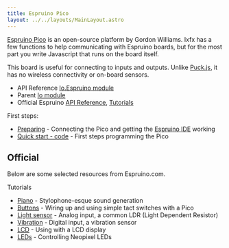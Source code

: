 ```yaml
---
title: Espruino Pico
layout: ../../layouts/MainLayout.astro
---
```


[Espruino Pico](http://www.espruino.com/Pico) is an open-source platform by
Gordon Williams. Ixfx has a few functions to help communicating with Espruino
boards, but for the most part you write Javascript that runs on the board
itself.

This board is useful for connecting to inputs and outputs. Unlike
[Puck.js](../espruino-puck/), it has no wireless connectivity or on-board
sensors.

<div class="tip">
<ul>
<li>API Reference <a href="https://clinth.github.io/ixfx/modules/Io.Espruino.html">Io.Espruino module</a></li>
<li>Parent <a href="https://clinth.github.io/ixfx/modules/Io.html">Io module</a></li>
<li>Official Espruino <a href="http://www.espruino.com/Reference#software">API Reference</a>, <a href="http://www.espruino.com/Tutorials">Tutorials</a></l>
</div>

First steps:

- [Preparing](http://www.espruino.com/Quick+Start+USB) - Connecting the Pico and
  getting the [Espruino IDE](http://www.espruino.com/Web+IDE) working
- [Quick start - code](http://www.espruino.com/Quick+Start+Code) - First steps
  programming the Pico

## Official

Below are some selected resources from Espruino.com.

Tutorials

- [Piano](http://www.espruino.com/Pico+Piano) - Stylophone-esque sound
  generation
- [Buttons](http://www.espruino.com/Pico+Buttons) - Wiring up and using simple
  tact switches with a Pico
- [Light sensor](http://www.espruino.com/Pico+Light+Sensor) - Analog input, a
  common LDR (Light Dependent Resistor)
- [Vibration](http://www.espruino.com/Pico+Vibration) - Digital input, a
  vibration sensor
- [LCD](http://www.espruino.com/Pico+LCD+Hello+World) - Using with a LCD display
- [LEDs](http://www.espruino.com/Slot+Machine) - Controlling Neopixel LEDs
